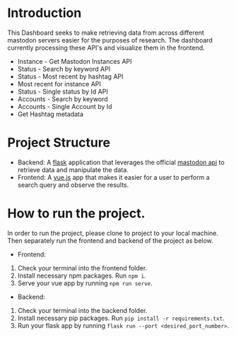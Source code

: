 # Introduction

This Dashboard seeks to make retrieving data from across different mastodon servers easier for the purposes of research.
The dashboard currently processing these API's and visualize them in the frontend.

- Instance - Get Mastodon Instances API
- Status - Search by keyword API
- Status - Most recent by hashtag API
- Most recent for instance API
- Status - Single status by Id API
- Accounts - Search by keyword
- Accounts - Single Account by Id
- Get Hashtag metadata
  
# Project Structure

- Backend: A [flask](https://flask.palletsprojects.com/en/2.3.x/) application that leverages the official [mastodon api](https://docs.joinmastodon.org/api/) to retrieve data and manipulate the data.
- Frontend: A [vue.js](https://vuejs.org/guide/introduction.html) app that makes it easier for a user to perform a search query and observe the results. 

# How to run the project.
In order to run the project, please clone to project to your local machine. Then separately run the frontend and backend of the project as below.  

- Frontend:
1. Check your terminal into the frontend folder.
2. Install necessary npm packages. Run `npm i`.
3. Serve your vue app by running `npm run serve`.

- Backend:
1. Check your terminal into the backend folder.
2. Install necessary pip packages. Run `pip install -r requirements.txt`.
3. Run your flask app by running `flask run --port <desired_port_number>`.


